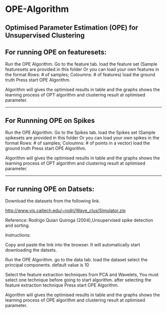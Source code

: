 # OPE-Algorithm
Optimised Parameter Estimation (OPE) for Unsupervised Clustering
--------------------------------
For running OPE on featuresets:
-------------------------------

Run the OPE Algorithm. 
Go to the feature tab. 
load the feature set (Sample featuresets are provided in this folder
Or you can load your own features in the format Rows: # of samples; Coloumns: # of features)
load the ground truth
Press start OPE Algorithm. 

Algorithm will gives the optimised results in table and the graphs shows 
the learning process of OPT algorithm and clustering result at optimised parameter.

----------------------------------
For Runnning OPE on Spikes
-------------------------------
Run the OPE Algorithm. 
Go to the Spikes tab. 
load the Spikes set (Sample spikesets are provided in this folder
Or you can load your own spikes in the format Rows: # of samples; Coloumns: # of points in a vector)
load the ground truth
Press start OPE Algorithm. 

Algorithm will gives the optimised results in table and the graphs shows 
the learning process of OPT algorithm and clustering result at optimised parameter.

--------------------------------
For running OPE on Datsets:
-------------------------------

Download the datasets from the following link. 

http://www.vis.caltech.edu/~rodri/Wave_clus/Simulator.zip

Reference: Rodrigo Quian Quiroga (2004),Unsupervised spike detection and sorting.
 
Instructions: 

Copy and paste the link into the browser. It will automatically start downloading the datsets. 

Run the OPE Algorithm. 
go to the data tab. 
load the dataset
select the principal components. default value is 10

Select the feature extraction techniques from PCA and Wavelets,
You must select one technique before going to start algorithm. 
after selecting the feature extraction technique 
Press start OPE Algorithm. 

Algorithm will gives the optimised results in table and the graphs shows 
the learning process of OPE algorithm and clustering result at optimised parameter.
